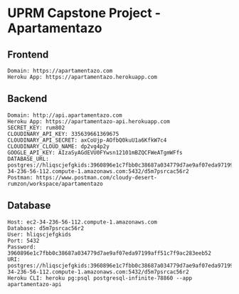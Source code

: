 # UPRM Capstone Project - Apartamentazo

## Frontend
    Domain: https://apartamentazo.com
    Heroku App: https://apartamentazo.herokuapp.com 

## Backend
    Domain: http://api.apartamentazo.com 
    Heroku App: https://apartamentazo-api.herokuapp.com 
    SECRET_KEY: rum802
    CLOUDINARY_API_KEY: 335639661369675
    CLOUDINARY_API_SECRET: axCoUjp-AOfbQ0kuU1a6KfkW7c4
    CLOUDINARY_CLOUD_NAME: dp2vg4p2y
    GOOGLE_API_KEY: AIzaSyAGdEVU0FYwsn12101mBZQCFWeATgmWFfs
    DATABASE_URL: postgres://hliqscjefgkids:3960896e1c7fbb0c38687a034779d7ae9af07eda97199aff51c7f9ac283eeb52@ec2-34-236-56-112.compute-1.amazonaws.com:5432/d5m7psrcac56r2
    Postman: https://www.postman.com/cloudy-desert-rumzon/workspace/apartamentazo

## Database
    Host: ec2-34-236-56-112.compute-1.amazonaws.com
    Database: d5m7psrcac56r2
    User: hliqscjefgkids
    Port: 5432
    Password: 3960896e1c7fbb0c38687a034779d7ae9af07eda97199aff51c7f9ac283eeb52
    URI: postgres://hliqscjefgkids:3960896e1c7fbb0c38687a034779d7ae9af07eda97199aff51c7f9ac283eeb52@ec2-34-236-56-112.compute-1.amazonaws.com:5432/d5m7psrcac56r2
    Heroku CLI: heroku pg:psql postgresql-infinite-78860 --app apartamentazo-api
